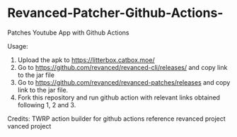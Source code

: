 # Revanced-Patcher-Github-Actions-
Patches Youtube App with Github Actions

Usage:
1. Upload the apk to https://litterbox.catbox.moe/
2. Go to https://github.com/revanced/revanced-cli/releases/ and copy link to the jar file
3. Go to https://github.com/revanced/revanced-patches/releases and copy link to the jar file.
4. Fork this repository and run github action with relevant links obtained following 1, 2 and 3.

Credits:
TWRP action builder for github actions reference 
revanced project
vanced project
